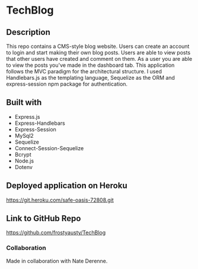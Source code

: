 # TechBlog

## Description

This repo contains a CMS-style blog website. Users can create an account to login and start making their own blog posts. Users are able to view posts that other users have created and comment on them. As a user you are able to view the posts you've made in the dashboard tab. This application follows the MVC paradigm for the architectural structure. I used Handlebars.js as the templating language, Sequelize as the ORM and express-session npm package for authentication. 


## Built with
* Express.js
* Express-Handlebars
* Express-Session
* MySql2
* Sequelize
* Connect-Session-Sequelize
* Bcrypt
* Node.js
* Dotenv


## Deployed application on Heroku
https://git.heroku.com/safe-oasis-72808.git 

## Link to GitHub Repo
https://github.com/frostyausty/TechBlog

### Collaboration

Made in collaboration with Nate Derenne.
